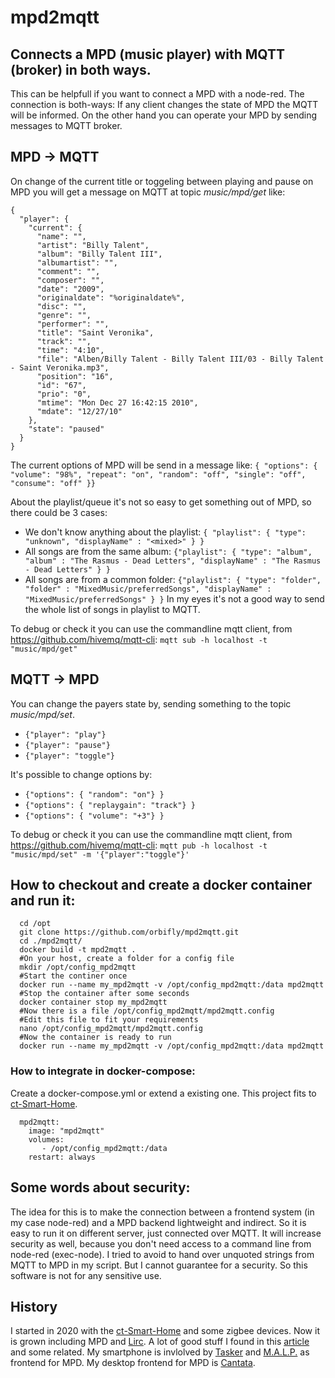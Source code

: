 # mpd2mqtt #
## Connects a MPD (music player) with MQTT (broker) in both ways. ##

This can be helpfull if you want to connect a MPD with a node-red.
The connection is both-ways: If any client changes the state of MPD the MQTT will be informed. On the other hand you can operate your MPD by sending messages to MQTT broker.

## MPD -> MQTT ##
On change of the current title or toggeling between playing and pause on MPD you will get a message on MQTT at topic *music/mpd/get* like:

    {
      "player": {
        "current": {
          "name": "",
          "artist": "Billy Talent",
          "album": "Billy Talent III",
          "albumartist": "",
          "comment": "",
          "composer": "",
          "date": "2009",
          "originaldate": "%originaldate%",
          "disc": "",
          "genre": "",
          "performer": "",
          "title": "Saint Veronika",
          "track": "",
          "time": "4:10",
          "file": "Alben/Billy Talent - Billy Talent III/03 - Billy Talent - Saint Veronika.mp3",
          "position": "16",
          "id": "67",
          "prio": "0",
          "mtime": "Mon Dec 27 16:42:15 2010",
          "mdate": "12/27/10"
        },
        "state": "paused"
      }
    }

The current options of MPD will be send in a message like:
`{ "options": { "volume": "98%", "repeat": "on", "random": "off", "single": "off", "consume": "off" }}`

About the playlist/queue it's not so easy to get something out of MPD, so there could be 3 cases:
* We don't know anything about the playlist: `{ "playlist": { "type": "unknown", "displayName" : "<mixed>" } }`
* All songs are from the same album: `{"playlist": { "type": "album", "album" : "The Rasmus - Dead Letters", "displayName" : "The Rasmus - Dead Letters" } }`
* All songs are from a common folder: `{"playlist": { "type": "folder", "folder" : "MixedMusic/preferredSongs", "displayName" : "MixedMusic/preferredSongs" } }`
In my eyes it's not a good way to send the whole list of songs in playlist to MQTT.

To debug or check it you can use the commandline mqtt client, from https://github.com/hivemq/mqtt-cli:
`mqtt sub -h localhost -t "music/mpd/get"`

## MQTT -> MPD ##
You can change the payers state by, sending something to the topic *music/mpd/set*.
* `{"player": "play"}`
* `{"player": "pause"}`
* `{"player": "toggle"}`

It's possible to change options by:
* `{"options": { "random": "on"} }`
* `{"options": { "replaygain": "track"} }`
* `{"options": { "volume": "+3"} }`

To debug or check it you can use the commandline mqtt client, from https://github.com/hivemq/mqtt-cli:
   `mqtt pub -h localhost -t "music/mpd/set" -m '{"player":"toggle"}'`

## How to checkout and create a docker container and run it: ##
      cd /opt
      git clone https://github.com/orbifly/mpd2mqtt.git
      cd ./mpd2mqtt/
      docker build -t mpd2mqtt .
      #On your host, create a folder for a config file
      mkdir /opt/config_mpd2mqtt
      #Start the continer once 
      docker run --name my_mpd2mqtt -v /opt/config_mpd2mqtt:/data mpd2mqtt
      #Stop the container after some seconds
      docker container stop my_mpd2mqtt
      #Now there is a file /opt/config_mpd2mqtt/mpd2mqtt.config
      #Edit this file to fit your requirements
      nano /opt/config_mpd2mqtt/mpd2mqtt.config
      #Now the container is ready to run
      docker run --name my_mpd2mqtt -v /opt/config_mpd2mqtt:/data mpd2mqtt
      
### How to integrate in docker-compose: ###
Create a docker-compose.yml or extend a existing one. This project fits to [ct-Smart-Home](https://github.com/ct-Open-Source/ct-Smart-Home).

      mpd2mqtt:
        image: "mpd2mqtt"
        volumes:
           - /opt/config_mpd2mqtt:/data
        restart: always


## Some words about security: ##
The idea for this is to make the connection between a frontend system (in my case node-red) and a MPD backend lightweight and indirect. So it is easy to run it on different server, just connected over MQTT. It will increase security as well, because you don't need access to a command line from node-red (exec-node).
I tried to avoid to hand over unquoted strings from MQTT to MPD in my script. But I cannot guarantee for a security. So this software is not for any sensitive use.

## History ##
I started in 2020 with the [ct-Smart-Home](https://github.com/ct-Open-Source/ct-Smart-Home) and some zigbee devices. Now it is grown including MPD and [Lirc](https://www.lirc.org/). A lot of good stuff I found in this [article](https://www.heise.de/ct/artikel/c-t-Smart-Home-4249476.html) and some related. My smartphone is invlolved by [Tasker](https://play.google.com/store/apps/details?id=net.dinglisch.android.taskerm&hl=de&gl=US) and [M.A.L.P.](https://play.google.com/store/apps/details?id=org.gateshipone.malp&hl=de&gl=US) as frontend for MPD. My desktop frontend for MPD is [Cantata](https://linuxreviews.org/Cantata).

